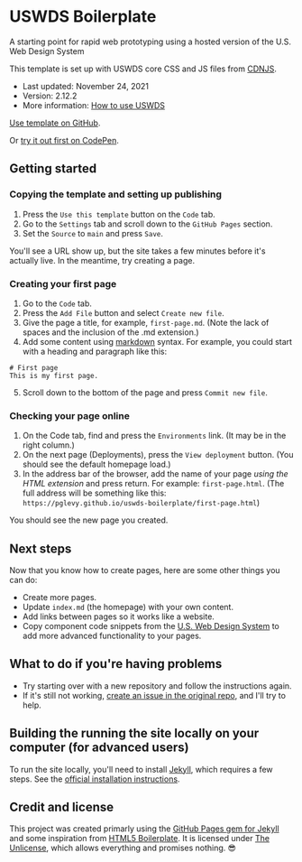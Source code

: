 # USWDS Boilerplate

A starting point for rapid web prototyping using a hosted version of the U.S. Web Design System

This template is set up with USWDS core CSS and JS files from [CDNJS](https://cdnjs.com/libraries/uswds).

- Last updated: November 24, 2021
- Version: 2.12.2
- More information: [How to use USWDS](https://designsystem.digital.gov/how-to-use-uswds/)

[Use template on GitHub](https://github.com/Bixal/uswds-boilerplate/generate).

Or [try it out first on CodePen](https://codepen.io/pglevy/pen/abBgJbe).

## Getting started

### Copying the template and setting up publishing
1. Press the `Use this template` button on the `Code` tab.
1. Go to the `Settings` tab and scroll down to the `GitHub Pages` section.
1. Set the `Source` to `main` and press `Save`.

You'll see a URL show up, but the site takes a few minutes before it's actually live. In the meantime, try creating a page.

### Creating your first page
1. Go to the `Code` tab.
1. Press the `Add File` button and select `Create new file`.
1. Give the page a title, for example, `first-page.md`. (Note the lack of spaces and the inclusion of the .md extension.)
1. Add some content using [markdown](https://guides.github.com/features/mastering-markdown/) syntax. For example, you could start with a heading and paragraph like this:
```
# First page
This is my first page.
```
5. Scroll down to the bottom of the page and press `Commit new file`.

### Checking your page online
1. On the Code tab, find and press the `Environments` link. (It may be in the right column.)
1. On the next page (Deployments), press the `View deployment` button. (You should see the default homepage load.)
1. In the address bar of the browser, add the name of your page _using the HTML extension_ and press return. For example: `first-page.html`. (The full address will be something like this: `https://pglevy.github.io/uswds-boilerplate/first-page.html`)

You should see the new page you created.

## Next steps
Now that you know how to create pages, here are some other things you can do:
- Create more pages.
- Update `index.md` (the homepage) with your own content.
- Add links between pages so it works like a website.
- Copy component code snippets from the [U.S. Web Design System](https://designsystem.digital.gov/components/overview/) to add more advanced functionality to your pages.

## What to do if you're having problems
- Try starting over with a new repository and follow the instructions again.
- If it's still not working, [create an issue in the original repo](https://github.com/Bixal/uswds-template), and I'll try to help.

## Building the running the site locally on your computer (for advanced users)
To run the site locally, you'll need to install [Jekyll](https://jekyllrb.com/), which requires a few steps. See the [official installation instructions](https://jekyllrb.com/docs/installation/).

## Credit and license
This project was created primarly using the [GitHub Pages gem for Jekyll](https://github.com/github/pages-gem) and some inspiration from [HTML5 Boilerplate](https://github.com/h5bp/html5-boilerplate). It is licensed under [The Unlicense](https://github.com/Bixal/uswds-template/blob/main/LICENSE), which allows everything and promises nothing. 😎